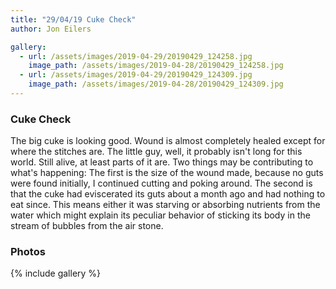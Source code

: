 ```yaml
---
title: "29/04/19 Cuke Check"
author: Jon Eilers

gallery:
  - url: /assets/images/2019-04-29/20190429_124258.jpg 
    image_path: /assets/images/2019-04-28/20190429_124258.jpg 
  - url: /assets/images/2019-04-29/20190429_124309.jpg 
    image_path: /assets/images/2019-04-28/20190429_124309.jpg 
---
```


### Cuke Check
The big cuke is looking good. Wound is almost completely healed except for where the stitches are. The little guy, well,
it probably isn't long for this world. Still alive, at least parts of it are. Two things may be contributing to what's happening: 
The first is the size of the wound made, because no guts were found initially, I continued cutting and poking around. The second is that 
the cuke had eviscerated its guts about a month ago and had nothing to eat since. This means either it was starving or absorbing nutrients 
from the water which might explain its peculiar behavior of sticking its body in the stream of bubbles from the air stone. 

### Photos
{% include gallery %}
